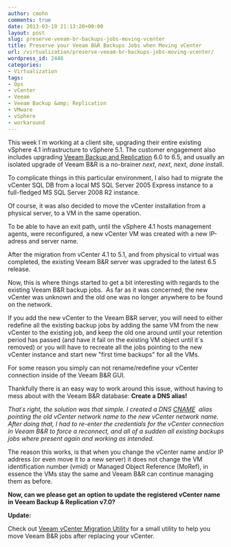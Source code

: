 ```yaml
---
author: cmohn
comments: true
date: 2013-03-19 21:13:20+00:00
layout: post
slug: preserve-veeam-br-backups-jobs-moving-vcenter
title: Preserve your Veeam B&R Backups Jobs when Moving vCenter
url: /virtualization/preserve-veeam-br-backups-jobs-moving-vcenter/
wordpress_id: 2448
categories:
- Virtualization
tags:
- Ops
- vCenter
- Veeam
- Veeam Backup &amp; Replication
- VMware
- vSphere
- workaround
---
```


This week I´m working at a client site, upgrading their entire existing vSphere 4.1 infrastructure to vSphere 5.1. The customer engagement also includes upgrading [Veeam Backup and Replication](http://www.veeam.com/vmware-esx-backup.html) 6.0 to 6.5, and usually an isolated upgrade of Veeam B&R is a no-brainer _next_, _next_, _next_, _done_ install.

To complicate things in this particular environment, I also had to migrate the vCenter SQL DB from a local MS SQL Server 2005 Express instance to a full-fledged MS SQL Server 2008 R2 instance.

Of course, it was also decided to move the vCenter installation from a physical server, to a VM in the same operation.

To be able to have an exit path, until the vSphere 4.1 hosts management agents, were reconfigured, a new vCenter VM was created with a new IP-adress and server name.

After the migration from vCenter 4.1 to 5.1, and from physical to virtual was completed, the existing Veeam B&R server was upgraded to the latest 6.5 release.

Now, this is where things started to get a bit interesting with regards to the existing Veeam B&R backup jobs.  As far as it was concerned, the new vCenter was unknown and the old one was no longer anywhere to be found on the network.

If you add the new vCenter to the Veeam B&R server, you will need to either redefine all the existing backup jobs by adding the same VM from the new vCenter to the existing job, and keep the old one around until your retention period has passed (and have it fail on the existing VM object until it´s removed) or you will have to recreate all the jobs pointing to the new vCenter instance and start new "first time backups" for all the VMs.

For some reason you simply can not rename/redefine your vCenter connection inside of the Veeam B&R GUI.

Thankfully there is an easy way to work around this issue, without having to mess about with the Veeam B&R database: **Create a DNS alias!**

_That´s right, the solution was that simple. I created a DNS [CNAME](http://en.wikipedia.org/wiki/CNAME_record)  alias pointing the old vCenter network name to the new vCenter network name. After doing that, I had to re-enter the credentials for the vCenter connection in Veeam B&R to force a reconnect, and all of a sudden all existing backups jobs where present again and working as intended._

The reason this works, is that when you change the vCenter name and/or IP address (or even move it to a new server) it does not change the VM identification number (vmid) or Managed Object Reference (MoRef), in essence the VMs stay the same and Veeam B&R can continue managing them as before.

**Now, can we please get an option to update the registered vCenter name in Veeam Backup & Replication v7.0?**

**Update:**

Check out [Veeam vCenter Migration Utility](http://vninja.net/virtualization/veeam-vcenter-migration-utility/) for a small utility to help you move Veeam B&R jobs after replacing your vCenter.
